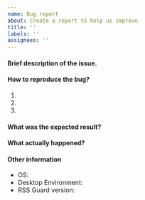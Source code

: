 ```yaml
---
name: Bug report
about: Create a report to help us improve
title: ''
labels: ''
assignees: ''
---
```

<!---
Dear RSS Guard contributor, please RESPECT this template. Also, you might be
interested in reading this: http://www.chiark.greenend.org.uk/~sgtatham/bugs.html
-->

#### Brief description of the issue.

<!--- Write your description here. Remove this line, pls. -->

#### How to reproduce the bug?

1. 
2. 
3. 

#### What was the expected result?

<!--- Write expected results of above reproduction steps here. Remove this line, pls. -->

#### What actually happened?

<!--- Write the actual result here. Remove this line, pls. -->

#### Other information

* OS:
* Desktop Environment:
* RSS Guard version:

<!--- Write any other supplementary information here. Remove this line, pls. -->
